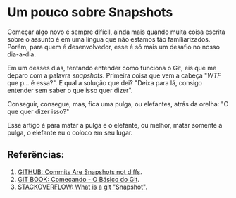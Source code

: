 # Um pouco sobre Snapshots
Começar algo novo é sempre difícil, ainda mais quando muita coisa escrita sobre o assunto é em uma lingua
que não estamos tão familiarizados. Porém, para quem é desenvolvedor, esse é só mais um desafio no nosso
dia-a-dia.

Em um desses dias, tentando entender como funciona o Git, eis que me deparo com a palavra *snapshots*.
Primeira coisa que vem a cabeça "*WTF* que p... é essa?". E qual a solução que dei? "Deixa para lá,
consigo entender sem saber o que isso quer dizer".

Conseguir, consegue, mas, fica uma pulga, ou elefantes, atrás da orelha: "O que quer dizer isso?"

Esse artigo é para matar a pulga e o elefante, ou melhor, matar somente a pulga, o elefante eu o coloco
em seu lugar.

## Referências:
1. [GITHUB: Commits Are Snapshots not diffs](https://github.blog/2020-12-17-commits-are-snapshots-not-diffs/).
2. [GIT BOOK: Começando - O Básico do Git](https://git-scm.com/book/pt-br/v2/Começando-O-Básico-do-Git).
3. [STACKOVERFLOW: What is a git "Snapshot"](https://stackoverflow.com/questions/4964099/what-is-a-git-snapshot#:~:text=The%20term%20snapshot%20is%20used,snapshot%20to%20denote%20the%20difference.).